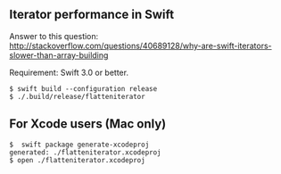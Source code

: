 ## Iterator performance in Swift

Answer to this question:
http://stackoverflow.com/questions/40689128/why-are-swift-iterators-slower-than-array-building


Requirement: Swift 3.0 or better.

```
$ swift build --configuration release
$ ./.build/release/flatteniterator
```

## For Xcode users (Mac only)

```
$  swift package generate-xcodeproj
generated: ./flatteniterator.xcodeproj
$ open ./flatteniterator.xcodeproj
```
